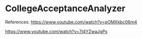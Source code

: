 # CollegeAcceptanceAnalyzer

References:
https://www.youtube.com/watch?v=pOMXkbc06m4

https://www.youtube.com/watch?v=7I4YZwaJgPs
